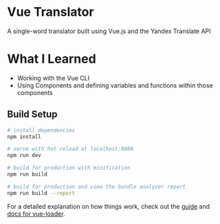# Vue Translator

A single-word translator built using Vue.js and the Yandex Translate API

# What I Learned

* Working with the Vue CLI
* Using Components and defining variables and functions within those components

## Build Setup

``` bash
# install dependencies
npm install

# serve with hot reload at localhost:8080
npm run dev

# build for production with minification
npm run build

# build for production and view the bundle analyzer report
npm run build --report
```

For a detailed explanation on how things work, check out the [guide](http://vuejs-templates.github.io/webpack/) and [docs for vue-loader](http://vuejs.github.io/vue-loader).
